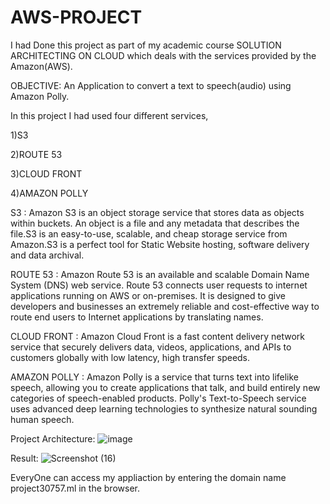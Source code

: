 # AWS-PROJECT

I had Done this project as part of my academic course SOLUTION ARCHITECTING ON CLOUD which deals with the services provided by the Amazon(AWS).

OBJECTIVE: An Application to convert a text to speech(audio) using Amazon Polly.

In this project I had used four different services,

1)S3

2)ROUTE 53

3)CLOUD FRONT

4)AMAZON POLLY

S3 : Amazon S3 is an object storage service that stores data as objects within buckets. An object is a file and any metadata that describes the file.S3 is an easy-to-use, scalable, and cheap storage service from Amazon.S3 is a perfect tool for Static Website hosting, software delivery and data archival.

ROUTE 53 : Amazon Route 53 is an available and scalable Domain Name System (DNS) web service. Route 53 connects user requests to internet applications running on AWS or on-premises. It is designed to give developers and businesses an extremely reliable and cost-effective way to route end users to Internet applications by translating names.

CLOUD FRONT : Amazon Cloud Front is a fast content delivery network service that securely delivers data, videos, applications, and APIs to customers globally with low latency, high transfer speeds.

AMAZON POLLY : Amazon Polly is a service that turns text into lifelike speech, allowing you to create applications that talk, and build entirely new categories of speech-enabled products. Polly's Text-to-Speech service uses advanced deep learning technologies to synthesize natural sounding human speech.


Project Architecture:
![image](https://user-images.githubusercontent.com/87435344/202626975-433a6adb-3b4d-407e-b21b-c7890ea15ab5.png)


Result:
![Screenshot (16)](https://user-images.githubusercontent.com/87435344/202627057-99ca8ac2-2b0c-4316-a89a-ac3f11abcb14.png)



EveryOne can access my appliaction by entering the domain name project30757.ml in the browser.

